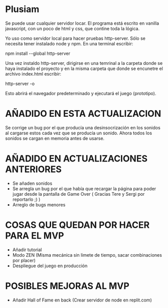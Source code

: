 # Plusiam

Se puede usar cualquier servidor locar. El programa está escrito en vanilla javascript, con un poco de html y css, que contine toda la lógica.

Yo uso como servidor local para hacer pruebas http-server. Sólo se necesita tener instalado node y npm. En una terminal escribir:

npm install --global http-server

Una vez instaldo http-server, dirigirse en una temrinal a la carpeta donde se haya instalado el proyecto y en la misma carpeta que donde se encunetre el archivo index.html escribir:

http-server -o

Esto abrirá el navegador predeterminado y ejecutará el juego (prototipo).

# AÑADIDO EN ESTA ACTUALIZACION

Se corrige un bug por el que producía una desinsocrización en los sonidos al cargarse estos cada vez que se producía un sonido. Ahora todos los sonidos se cargan en memoria antes de usarse.

# AÑADIDO EN ACTUALIZACIONES ANTERIORES

- Se añaden sonidos
- Se arregla un bug por el que había que recargar la página para poder jugar desde la pantalla de Game Over ( Gracias Tere y Sergi por reportarlo ;) )
- Arreglo de bugs menores

# COSAS QUE QUEDAN POR HACER PARA EL MVP

- Añadir tutorial
- Modo ZEN (Misma mecánica sin limete de tiempo, sacar combinaciones por placer)
- Despliegue del juego en producción

# POSIBLES MEJORAS AL MVP

- Añadir Hall of Fame en back (Crear servidor de node en replit.com)